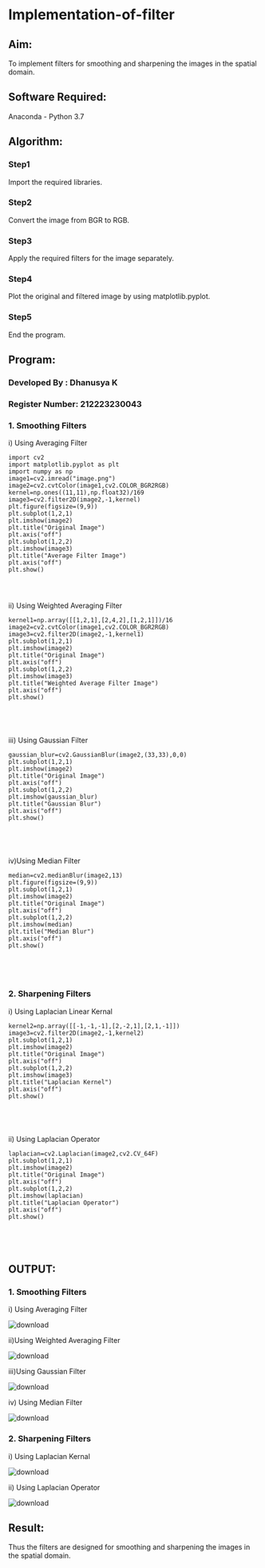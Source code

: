 # Implementation-of-filter
## Aim:
To implement filters for smoothing and sharpening the images in the spatial domain.

## Software Required:
Anaconda - Python 3.7

## Algorithm:
### Step1
Import the required libraries.

### Step2
Convert the image from BGR to RGB.

### Step3
Apply the required filters for the image separately. 

### Step4
Plot the original and filtered image by using matplotlib.pyplot.

### Step5
End the program. 

## Program:
### Developed By   : Dhanusya K
### Register Number: 212223230043

### 1. Smoothing Filters

i) Using Averaging Filter
```
import cv2
import matplotlib.pyplot as plt
import numpy as np
image1=cv2.imread("image.png")
image2=cv2.cvtColor(image1,cv2.COLOR_BGR2RGB)
kernel=np.ones((11,11),np.float32)/169
image3=cv2.filter2D(image2,-1,kernel)
plt.figure(figsize=(9,9))
plt.subplot(1,2,1)
plt.imshow(image2)
plt.title("Original Image")
plt.axis("off")
plt.subplot(1,2,2)
plt.imshow(image3)
plt.title("Average Filter Image")
plt.axis("off")
plt.show()




```
ii) Using Weighted Averaging Filter
```
kernel1=np.array([[1,2,1],[2,4,2],[1,2,1]])/16
image2=cv2.cvtColor(image1,cv2.COLOR_BGR2RGB)
image3=cv2.filter2D(image2,-1,kernel1)
plt.subplot(1,2,1)
plt.imshow(image2)
plt.title("Original Image")
plt.axis("off")
plt.subplot(1,2,2)
plt.imshow(image3)
plt.title("Weighted Average Filter Image")
plt.axis("off")
plt.show()





```
iii) Using Gaussian Filter
```
gaussian_blur=cv2.GaussianBlur(image2,(33,33),0,0)
plt.subplot(1,2,1)
plt.imshow(image2)
plt.title("Original Image")
plt.axis("off")
plt.subplot(1,2,2)
plt.imshow(gaussian_blur)
plt.title("Gaussian Blur")
plt.axis("off")
plt.show()





```
iv)Using Median Filter
```
median=cv2.medianBlur(image2,13)
plt.figure(figsize=(9,9))
plt.subplot(1,2,1)
plt.imshow(image2)
plt.title("Original Image")
plt.axis("off")
plt.subplot(1,2,2)
plt.imshow(median)
plt.title("Median Blur")
plt.axis("off")
plt.show()





```

### 2. Sharpening Filters
i) Using Laplacian Linear Kernal
```
kernel2=np.array([[-1,-1,-1],[2,-2,1],[2,1,-1]])
image3=cv2.filter2D(image2,-1,kernel2)
plt.subplot(1,2,1)
plt.imshow(image2)
plt.title("Original Image")
plt.axis("off")
plt.subplot(1,2,2)
plt.imshow(image3)
plt.title("Laplacian Kernel")
plt.axis("off")
plt.show()





```
ii) Using Laplacian Operator
```
laplacian=cv2.Laplacian(image2,cv2.CV_64F)
plt.subplot(1,2,1)
plt.imshow(image2)
plt.title("Original Image")
plt.axis("off")
plt.subplot(1,2,2)
plt.imshow(laplacian)
plt.title("Laplacian Operator")
plt.axis("off")
plt.show()





```

## OUTPUT:
### 1. Smoothing Filters

i) Using Averaging Filter

![download](https://github.com/user-attachments/assets/aed08ffe-fd28-4311-b5b0-b1f639b41992)


ii)Using Weighted Averaging Filter

![download](https://github.com/user-attachments/assets/bea19b5a-e9dc-4c6c-9198-723e24094bb6)


iii)Using Gaussian Filter

![download](https://github.com/user-attachments/assets/3ce14268-ca6a-4293-8101-5156c6af0f40)


iv) Using Median Filter

![download](https://github.com/user-attachments/assets/fc946268-2cce-479a-9c97-eb12172975b5)


### 2. Sharpening Filters


i) Using Laplacian Kernal

![download](https://github.com/user-attachments/assets/02746ef3-0a67-4b7e-8200-9774cb5c8349)

ii) Using Laplacian Operator

![download](https://github.com/user-attachments/assets/10e0ec32-48c3-4aa3-91a7-40c1e24e3fba)


## Result:
Thus the filters are designed for smoothing and sharpening the images in the spatial domain.
